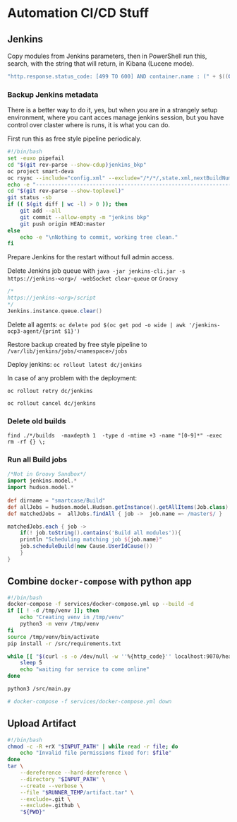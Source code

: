 # Automation CI/CD Stuff

## Jenkins
Copy modules from Jenkins parameters, then in PowerShell run this, search, with the string that will return, in Kibana (Lucene mode). 
```powershell
"http.response.status_code: [499 TO 600] AND container.name : (" + $((Get-Clipboard -Raw) -replace "\n", "* OR ") + "*)"
```
### Backup Jenkins metadata
There is a better way to do it, yes, but when you are in a strangely setup environment, where you cant acces manage jenkins session, but you have control over claster where is runs, it is what you can do.

First run this as free style pipeline periodicaly.
```sh
#!/bin/bash
set -euxo pipefail
cd "$(git rev-parse --show-cdup)jenkins_bkp"
oc project smart-deva
oc rsync --include="config.xml" --exclude="/*/*/,state.xml,nextBuildNumber" --delete=true $(oc get pod | awk '/jenkins/&&!/agent/{print $1}'):/var/lib/jenkins/jobs/smartcase/jobs/ bkp/
echo -e "---------------------------------------------------------------\nGIT"
cd "$(git rev-parse --show-toplevel)"
git status -sb
if (( $(git diff | wc -l) > 0 )); then
	git add --all
	git commit --allow-empty -m "jenkins bkp"
	git push origin HEAD:master
else
	echo -e "\nNothing to commit, working tree clean."
fi
```
Prepare Jenkins for the restart without full admin access. 

Delete Jenkins job queue with `java -jar jenkins-cli.jar -s https://jenkins-<org>/ -webSocket clear-queue` or `Groovy`
```groovy
/*
https://jenkins-<org>/script
*/
Jenkins.instance.queue.clear()
```
Delete all agents: `oc delete pod $(oc get pod -o wide | awk '/jenkins-ocp3-agent/{print $1}')`

Restore backup created by free style pipeline to `/var/lib/jenkins/jobs/<namespace>/jobs`

Deploy jenkins: `oc rollout latest dc/jenkins`

In case of any problem with the deployment: 

`oc rollout retry dc/jenkins`

`oc rollout cancel dc/jenkins`
### Delete old builds
`find ./*/builds  -maxdepth 1  -type d -mtime +3 -name "[0-9]*" -exec rm -rf {} \;`

### Run all Build jobs
```groovy
/*Not in Groovy Sandbox*/
import jenkins.model.*
import hudson.model.*
  
def dirname = "smartcase/Build"
def allJobs = hudson.model.Hudson.getInstance().getAllItems(Job.class).findAll { it.getFullName().contains(dirname) }
def matchedJobs =  allJobs.findAll { job ->  job.name =~ /master$/ }

matchedJobs.each { job ->
   	if(! job.toString().contains('Build all modules')){
    println "Scheduling matching job ${job.name}"
    job.scheduleBuild(new Cause.UserIdCause())
    }
}
```


## Combine `docker-compose` with python app
```sh
#!/bin/bash
docker-compose -f services/docker-compose.yml up --build -d
if [[ ! -d /tmp/venv ]]; then
    echo "Creating venv in /tmp/venv"
    python3 -m venv /tmp/venv
fi
source /tmp/venv/bin/activate
pip install -r /src/requirements.txt

while [[ "$(curl -s -o /dev/null -w ''%{http_code}'' localhost:9070/health)" != "200" ]]; do
    sleep 5
    echo "waiting for service to come online"
done

python3 /src/main.py

# docker-compose -f services/docker-compose.yml down
```
## Upload Artifact

```bash
#!/bin/bash
chmod -c -R +rX "$INPUT_PATH" | while read -r file; do
    echo "Invalid file permissions fixed for: $file"
done
tar \
    --dereference --hard-dereference \
    --directory "$INPUT_PATH" \
    --create --verbose \
    --file "$RUNNER_TEMP/artifact.tar" \
    --exclude=.git \
    --exclude=.github \
    "${PWD}"
```
